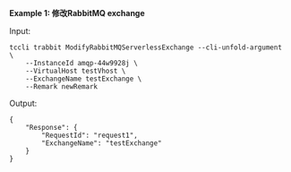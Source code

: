 **Example 1: 修改RabbitMQ exchange**



Input: 

```
tccli trabbit ModifyRabbitMQServerlessExchange --cli-unfold-argument  \
    --InstanceId amqp-44w9928j \
    --VirtualHost testVhost \
    --ExchangeName testExchange \
    --Remark newRemark
```

Output: 
```
{
    "Response": {
        "RequestId": "request1",
        "ExchangeName": "testExchange"
    }
}
```

